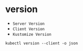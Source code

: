 # version

- `Server Version`
- `Client Version`
- `Kustomize Version`

```shell
kubectl version --client -o json
```
